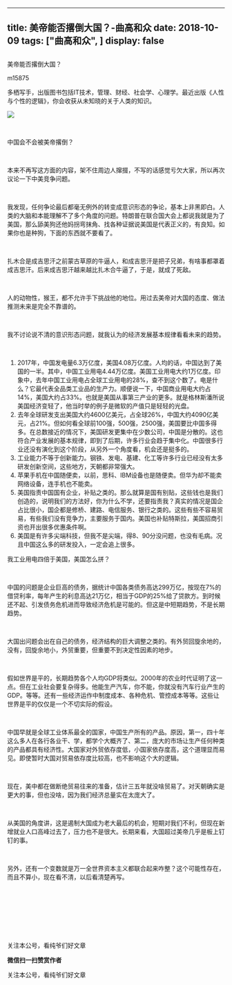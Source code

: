 
---
title:   美帝能否撂倒大国？-曲高和众
date: 2018-10-09
tags: ["曲高和众", ]
display: false
---


## 



美帝能否撂倒大国？




m15875




多栖写手，出版图书包括IT技术，管理、财经、社会学、心理学。最近出版《人性与个性的逻辑》，你会收获从未知晓的关于人类的知识。


<img class="" data-ratio="0.7211538461538461" data-s="300,640" src="https://mmbiz.qpic.cn/mmbiz_jpg/fxGMiaL5Zj1jtmc1fKrmtsyy1OCteAlWgW4RKPrq4JgxBlBbsBQxszMXpjiaQzicBfu8mAibOdhwK3vAtuoTWia2WRA/640?wx_fmt=jpeg" data-type="jpeg" data-w="416" style=""/>

&nbsp;

中国会不会被美帝撂倒？

&nbsp;

本来不再写这方面的内容，架不住周边人撺掇，不写的话感觉亏欠大家，所以再次议论一下中美竞争问题。

&nbsp;

我发现，任何争论最后都毫无例外的转变成意识形态的争论，基本上非黑即白。人类的大脑和本能理解不了多个角度的问题。特朗普在联合国大会上都说我就是为了美国，那么舔美狗还他妈拐弯抹角、找各种证据说美国是代表正义的，有良知。如果你也是种狗，下面的东西就不要看了。

&nbsp;

扎木合是成吉思汗之前蒙古草原的牛逼人，和成吉思汗是把子兄弟，有啥事都罩着成吉思汗。后来成吉思汗越来越比扎木合牛逼了，于是，就成了死敌。

&nbsp;

人的动物性，猴王，都不允许手下挑战他的地位。用过去美帝对大国的态度、做法推测未来是完全不靠谱的。

&nbsp;

我不讨论说不清的意识形态问题，就我认为的经济发展基本规律看看未来的趋势。

&nbsp;
1. 2017年，中国发电量6.3万亿度，美国4.08万亿度。人均的话，中国达到了美国的一半。其中，中国工业用电4.44万亿度。美国工业用电大约1万亿度。印象中，去年中国工业用电占全球工业用电的28%，查不到这个数了。电是什么？它最代表全品类工业品的生产力。顺便说一下，中国商业用电大约占14%，美国大约占33%。也就是美国从事第三产业的更多。就是格林斯潘所说美国经济变轻了，他当时举的例子是微软的产值只是轻轻的光盘。
&nbsp;
1. 去年全球研发支出美国大约4600亿美元，占全球26%，中国大约4090亿美元，占21%。但如何看全球前100强，500强，2500强，美国要比中国多得多。在总数接近的情况下，美国研发更集中在少数公司，中国是分散的。这也符合产业发展的基本规律，即到了后期，许多行业会趋于集中化。中国很多行业还没有演化到这个阶段，从另外一个角度看，机会还是挺多的。
&nbsp;
1. 工业能力不等于创新能力。钢铁、发电、基建、化工等许多行业已经没有太多研发创新空间，这些地方，天朝都非常强大。
&nbsp;
1. 苹果手机在中国随便卖，以前，思科、IBM设备也是随便卖。但华为却不能卖网络设备，连手机也不能卖。
&nbsp;
1. 美国指责中国国有企业，补贴之类的。那么就算是国有别贴，这些钱也是我们创造的，说明我们的方法好，你为什么不学，还要指责我？真实的情况是国企占比很小，国企都是修桥、建路、电信服务、银行之类的。这些有些不容易贸易，有些我们没有竞争力，主要服务于国内。美国也补贴特斯拉，美国招商引资也开出很多优惠条件啊。
&nbsp;
1. 美国是有许多尖端科技，但我不是尖端，得8、90分没问题，也没有毛病。况且中国这么多的研发投入，一定会追上很多。
&nbsp;

我工业用电四倍于美国，美国怎么拼？

&nbsp;

中国的问题是企业巨高的债务，据统计中国各类债务高达299万亿，按现在7%的借贷利率，每年产生的利息高达21万亿，相当于GDP的25%给了贷款方。到时候还不起、引发债务危机进而导致经济危机是可能的。但这是中短期趋势，不是长期趋势。

&nbsp;

大国出问题会出在自己的债务，经济结构的巨大调整之类的。有外贸回旋余地的，没有，回旋余地小，外贸重要，但重要不到决定性因素的地步。

&nbsp;

假如世界是平的，长期趋势各个人均GDP将类似。2000年的农业时代证明了这一点。但在工业社会要复杂得多。他能生产汽车，你不能，你就没有汽车行业产生的GDP。等等。还有一些经济运作中制度成本、各种危机、管控成本等等。这些让世界是平的仅仅是一个不切实际的假设。

&nbsp;

中国早就是全球工业体系最全的国家，中国生产所有的产品。原因，第一，四十年这么多人在各行各业干、学，都学个大概齐了、第二，庞大的市场让生产任何种类的产品都具有经济性。大国家对外贸依存度低，小国家依存度高，这个道理显而易见。即使暂时大国对贸易依存度比较高，也不影响这个大的逻辑。

&nbsp;

现在，美中都在做断绝贸易往来的准备，估计三五年就没啥贸易了。对天朝确实是更大的事，但也没啥，因为我们经济总量实在太庞大了。

&nbsp;

从美国的角度讲，这是遏制大国成为老大最后的机会，短期对我们不利，但现在新增就业人口高峰过去了，压力也不是很大。长期来看，大国超过美帝几乎是板上钉钉的事。

&nbsp;

另外，还有一个变数就是万一全世界资本主义都联合起来咋整？这个可能性存在，而且不算小，现在看不清，以后看清楚再写。

&nbsp;

&nbsp;

&nbsp;

&nbsp;



关注本公号，看纯爷们好文章


**微信扫一扫赞赏作者**






关注本公号，看纯爷们好文章








